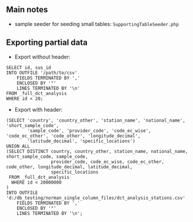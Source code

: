 ## Main notes
* sample seeder for seeding small tables: `SupportingTableSeeder.php`


## Exporting partial data
* Export without header:
```
SELECT id, sus_id
INTO OUTFILE '/path/to/csv'
    FIELDS TERMINATED BY ','
    ENCLOSED BY '"'
    LINES TERMINATED BY '\n'
FROM _full_dct_analysis
WHERE id < 20;
```
* Export with header:
```
(SELECT 'country', 'country_other', 'station_name', 'national_name', 'short_sample_code',
        'sample_code', 'provider_code', 'code_ec_wise', 'code_ec_other', 'code_other', 'longitude_decimal',
        'latitude_decimal', 'specific_locations')
UNION ALL
(SELECT DISTINCT country, country_other, station_name, national_name, short_sample_code, sample_code,
                 provider_code, code_ec_wise, code_ec_other, code_other, longitude_decimal, latitude_decimal,
                 specific_locations
 FROM _full_dct_analysis
  WHERE id < 20000000
)
INTO OUTFILE 'd:/db_testing/norman_single_column_files/dct_analysis_stations.csv'
    FIELDS TERMINATED BY ','
    ENCLOSED BY '"'
    LINES TERMINATED BY '\n';
```
